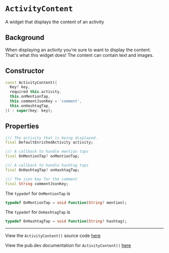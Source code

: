 # `ActivityContent`

A widget that displays the content of an activity

## Background
When displaying an activity you're sure to want to display the content. That's what this widget does! The content can contain text and images.

## Constructor
```dart
const ActivityContent({
  Key? key,
  required this.activity,
  this.onMentionTap,
  this.commentJsonKey = 'comment',
  this.onHashtagTap,
}) : super(key: key);
```

## Properties

```dart
/// The activity that is being displayed.
final DefaultEnrichedActivity activity;

/// A callback to handle mention taps
final OnMentionTap? onMentionTap;

/// A callback to handle hashtag taps
final OnHashtagTap? onHashtagTap;

/// The json key for the comment
final String commentJsonKey;
```

The `typedef` for `OnMentionTap` is
```dart
typedef OnMentionTap = void Function(String? mention);
```

The `typedef` for `OnHashtagTap` is 
```dart
typedef OnHashtagTap = void Function(String? hashtag);
```

---

View the `ActivityContent()` source code [here]() <!--TODO: add link -->

View the pub.dev documentation for `ActivityContent()` [here]() <!--TODO: add link -->